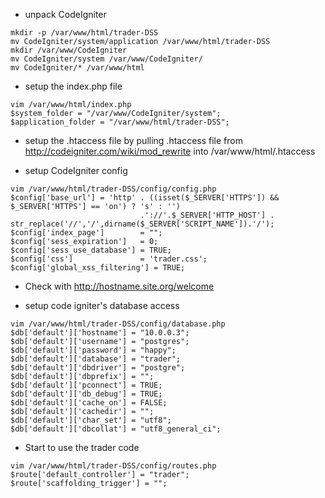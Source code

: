  * unpack CodeIgniter
```
mkdir -p /var/www/html/trader-DSS
mv CodeIgniter/system/application /var/www/html/trader-DSS
mkdir /var/www/CodeIgniter
mv CodeIgniter/system /var/www/CodeIgniter/
mv CodeIgniter/* /var/www/html
```

  * setup the index.php file
```
vim /var/www/html/index.php
$system_folder = "/var/www/CodeIgniter/system";
$application_folder = "/var/www/html/trader-DSS";
```

  * setup the .htaccess file by pulling .htaccess file from http://codeigniter.com/wiki/mod_rewrite into /var/www/html/.htaccess

  * setup CodeIgniter config
```
vim /var/www/html/trader-DSS/config/config.php
$config['base_url'] = 'http' . ((isset($_SERVER['HTTPS']) && $_SERVER['HTTPS'] == 'on') ? 's' : '')
                             .'://'.$_SERVER['HTTP_HOST'] . str_replace('//','/',dirname($_SERVER['SCRIPT_NAME']).'/');
$config['index_page']        = "";
$config['sess_expiration']   = 0;
$config['sess_use_database'] = TRUE;
$config['css']               = 'trader.css';
$config['global_xss_filtering'] = TRUE;
```

  * Check with http://hostname.site.org/welcome

  * setup code igniter's database access
```
vim /var/www/html/trader-DSS/config/database.php 
$db['default']['hostname'] = "10.0.0.3";
$db['default']['username'] = "postgres";
$db['default']['password'] = "happy";
$db['default']['database'] = "trader";
$db['default']['dbdriver'] = "postgre";
$db['default']['dbprefix'] = "";
$db['default']['pconnect'] = TRUE;
$db['default']['db_debug'] = TRUE;
$db['default']['cache_on'] = FALSE;
$db['default']['cachedir'] = "";
$db['default']['char_set'] = "utf8";
$db['default']['dbcollat'] = "utf8_general_ci";
```
  * Start to use the trader code
```
vim /var/www/html/trader-DSS/config/routes.php
$route['default_controller'] = "trader";
$route['scaffolding_trigger'] = "";
```